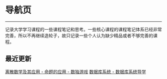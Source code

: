 # 导航页

---
记录大学学习课程的一些课程笔记和思考。一些核心课程的课程笔记体系已经非常完善，所以不再继续造轮子，故只记录一些个人认为缺少精品或者不够完善的课程。

## 最近更新

[离散数学及其应用 - 命题的应用 - 数独游戏](.\Discrete-Mathematics\Sudoku.md)
[数据库系统 - 数据库系统导学](.\Database-System\termsintro.md)